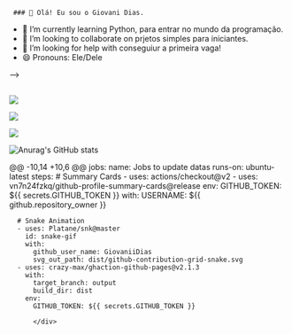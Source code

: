 
     ### 👋 Olá! Eu sou o Giovani Dias.

- 🌱 I’m currently learning Python, para entrar no mundo da programação.
- 👯 I’m looking to collaborate on  prjetos simples para iniciantes.
- 🤔 I’m looking for help with conseguiur a primeira vaga!
- 😄 Pronouns: Ele/Dele

-->




##
<div>

<a href="mailto:giovani.eb3@gmail.com" ><img src="https://img.shields.io/badge/Gmail-D14836?style=for-the-badge&logo=gmail&logoColor=white" target="_blank"></a>

<a href="https://www.instagram.com/giovanii.dias" target="_blank"><img src= 
"https://img.shields.io/badge/Instagram-E4405F?style=for-the-badge&logo=instagram&logoColor=white" target="_blank"></a>

<a href= "https://www.linkedin.com/in/giovani-dias-de-abreu-b5b272192" target="_blank"><img src= "https://img.shields.io/badge/LinkedIn-0077B5?style=for-the-badge&logo=linkedin&logoColor=white" target="_blank"></a>
</div>


![Anurag's GitHub stats](https://github-readme-stats.vercel.app/api?username=GiovaniiDias&show_icons=true&theme=gruvbox)

@@ -10,14 +10,6 @@ jobs:
    name: Jobs to update datas
    runs-on: ubuntu-latest
    steps:
      # Summary Cards
      - uses: actions/checkout@v2
      - uses: vn7n24fzkq/github-profile-summary-cards@release
        env:
          GITHUB_TOKEN: ${{ secrets.GITHUB_TOKEN }}
        with:
          USERNAME: ${{ github.repository_owner }}

      # Snake Animation
      - uses: Platane/snk@master
        id: snake-gif
        with:
          github_user_name: GiovaniiDias
          svg_out_path: dist/github-contribution-grid-snake.svg
      - uses: crazy-max/ghaction-github-pages@v2.1.3
        with:
          target_branch: output
          build_dir: dist
        env:
          GITHUB_TOKEN: ${{ secrets.GITHUB_TOKEN }}
          
          </div>

